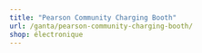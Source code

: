 ```yaml
---
title: "Pearson Community Charging Booth"
url: /ganta/pearson-community-charging-booth/
shop: électronique
---
```

